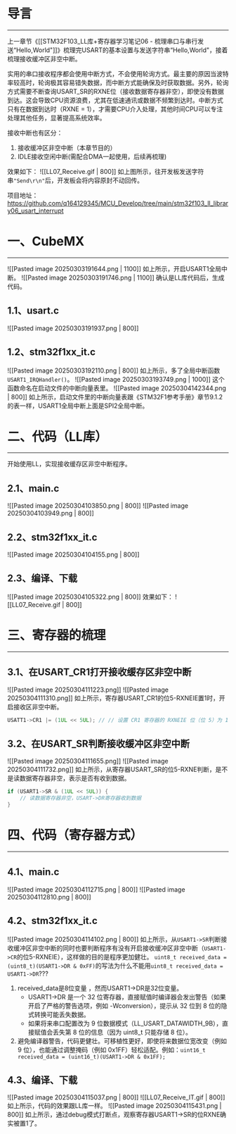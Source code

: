 # 导言
---
上一章节《[[STM32F103_LL库+寄存器学习笔记06 - 梳理串口与串行发送“Hello,World"]]》梳理完USART的基本设置与发送字符串“Hello,World"，接着梳理接收缓冲区非空中断。

实用的串口接收程序都会使用中断方式，不会使用轮询方式。最主要的原因当波特率较高时，轮询极其容易错失数据，而中断方式能确保及时获取数据。另外，轮询方式需要不断查询USART_SR的RXNE位（接收数据寄存器非空），即使没有数据到达。这会导致CPU资源浪费，尤其在低速通讯或数据不频繁到达时。中断方式只有在数据到达时（RXNE = 1），才需要CPU介入处理，其他时间CPU可以专注处理其他任务，显著提高系统效率。

接收中断也有区分：
1. 接收缓冲区非空中断（本章节目的）
2. IDLE接收空闲中断(需配合DMA一起使用，后续再梳理)

效果如下：
![[LL07_Receive.gif | 800]]
如上图所示，往开发板发送字符串`"Send\r\n"`后，开发板会将内容原封不动回传。

项目地址：https://github.com/q164129345/MCU_Develop/tree/main/stm32f103_ll_library06_usart_interrupt

# 一、CubeMX
---
![[Pasted image 20250303191644.png | 1100]]
如上所示，开启USART1全局中断。
![[Pasted image 20250303191746.png | 1100]]
确认是LL库代码后，生成代码。

## 1.1、usart.c
![[Pasted image 20250303191937.png | 800]]
## 1.2、stm32f1xx_it.c
![[Pasted image 20250303192110.png | 800]]
如上所示，多了全局中断函数`USART1_IRQHandler()`。
![[Pasted image 20250303193749.png | 1000]]
这个函数命名在启动文件的中断向量表里。
![[Pasted image 20250304142344.png | 800]]
如上所示，启动文件里的中断向量表跟《STM32F1参考手册》章节9.1.2的表一样，USART1全局中断上面是SPI2全局中断。
# 二、代码（LL库）
---
开始使用LL，实现接收缓存区非空中断程序。

## 2.1、main.c
![[Pasted image 20250304103850.png | 800]]
![[Pasted image 20250304103949.png | 800]]
## 2.2、stm32f1xx_it.c
![[Pasted image 20250304104155.png | 800]]
## 2.3、编译、下载
![[Pasted image 20250304105322.png | 800]]
效果如下：
![[LL07_Receive.gif | 800]]

# 三、寄存器的梳理
---
## 3.1、在USART_CR1打开接收缓存区非空中断
![[Pasted image 20250304111223.png]]
![[Pasted image 20250304111310.png]]
如上所示，寄存器USART_CR1的位5-RXNEIE置1时，开启接收区非空中断。

```c
USATT1->CR1 |= (1UL << 5UL); // // 设置 CR1 寄存器的 RXNEIE 位（位 5）为 1，启用 RXNE 中断
```


## 3.2、在USART_SR判断接收缓冲区非空中断
![[Pasted image 20250304111655.png]]
![[Pasted image 20250304111732.png]]
如上所示，从寄存器USART_SR的位5-RXNE判断，是不是读数据寄存器非空，表示是否有收到数据。
```c
if (USART1->SR & (1UL << 5UL)) {
	// 读数据寄存器非空，USART->DR寄存器收到数据
}
```

# 四、代码（寄存器方式）
---
## 4.1、main.c
![[Pasted image 20250304112715.png | 800]]
![[Pasted image 20250304112810.png | 800]]

## 4.2、stm32f1xx_it.c
![[Pasted image 20250304114102.png | 800]]
如上所示，从`USART1->SR`判断接收缓冲区非空中断的同时也要判断程序有没有开启接收缓冲区非空中断（`USART1->CR`的位5-RXNEIE），这样做的目的是程序更加健壮。
`uint8_t received_data = (uint8_t)(USART1->DR & 0xFF)`的写法为什么不能用`uint8_t received_data = USART1->DR`???
1. received_data是8位变量 ，然而USART1->DR是32位变量。
	- USART1->DR 是一个 32 位寄存器，直接赋值时编译器会发出警告（如果开启了严格的警告选项，例如 -Wconversion），提示从 32 位到 8 位的隐式转换可能丢失数据。
	- 如果将来串口配置改为 9 位数据模式（LL_USART_DATAWIDTH_9B），直接赋值会丢失第 8 位的信息（因为 uint8_t 只能存储 8 位）。
2. 避免编译器警告，代码更健壮。可移植性更好，即使将来数据位宽改变（例如 9 位），也能通过调整掩码（例如 0x1FF）轻松适配。例如：`uint16_t received_data = (uint16_t)(USART1->DR & 0x1FF);`

## 4.3、编译、下载
![[Pasted image 20250304115037.png | 800]]
![[LL07_Receive_IT.gif | 800]]
如上所示，代码的效果跟LL库一样。
![[Pasted image 20250304115431.png | 800]]
如上所示，通过debug模式打断点，观察寄存器USART1->SR的位RXNE确实被置1了。
